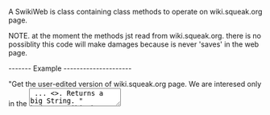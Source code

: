 A SwikiWeb is class containing class methods to operate on wiki.squeak.org page. 

NOTE. at the moment the methods jst read from wiki.squeak.org. there is no
possiblity this code will make damages because is never 'saves' in the web page.

------- Example ---------------------

"Get the user-edited version of wiki.squeak.org page. We are interesed only in the <textarea> ... <>.
Returns a big String. "
body := SwikiWeb getPageTextarea: 'http://wiki.squeak.org/squeak/2821.edit' user: 'squeak' pass: 'viewpoints'. 

"Find all the links the 'body' "
SwikiWeb findLinksIn: body. 
"=>  an OrderedCollection('*HaloMorph*' '*Better Debugging*' '*Better   Debugging*' '*Better Debugging*' '*Better Debugging*')"

"Cure all links with multiple spaces in their body."
body2 := SwikiWeb cureBadLinksIn: body. 

"Show the new list of all links in body2, the bad links must appear here as ok-links."
SwikiWeb findLinksIn: body2. 
"=> an OrderedCollection('*HaloMorph*' '*Better Debugging*' '*Better Debugging*' '*Better Debugging*' '*Better Debugging*')
"
------------------------------------------



Instance Variables
